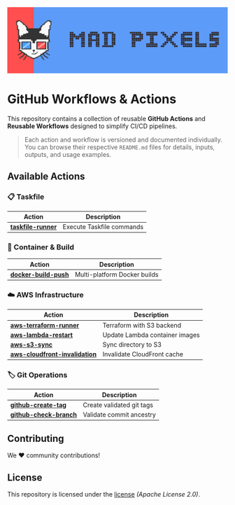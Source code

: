 <picture>
 <source media="(prefers-color-scheme: dark)" srcset="https://github.com/Mad-Pixels/.github/raw/main/profile/banner.png">
 <source media="(prefers-color-scheme: light)" srcset="https://github.com/Mad-Pixels/.github/raw/main/profile/banner.png">
 <img alt="MadPixels" src="https://github.com/Mad-Pixels/.github/raw/main/profile/banner.png">
</picture>

# GitHub Workflows & Actions
This repository contains a collection of reusable **GitHub Actions** and **Reusable Workflows** designed to simplify CI/CD pipelines.  
 
> Each action and workflow is versioned and documented individually.
> You can browse their respective `README.md` files for details, inputs, outputs, and usage examples.

## Available Actions

### 📋 Taskfile
| Action | Description |
|---|---|
| **[taskfile-runner](./actions/taskfile-runner)** | Execute Taskfile commands |

### 🐳 Container & Build
| Action | Description |
|---|---|
| **[docker-build-push](./actions/docker-build-push)** | Multi-platform Docker builds |

### ☁️ AWS Infrastructure
| Action | Description |
|---|---|
| **[aws-terraform-runner](./actions/aws-terraform-runner)** | Terraform with S3 backend |
| **[aws-lambda-restart](./actions/aws-lambda-restart)** | Update Lambda container images |
| **[aws-s3-sync](./actions/aws-s3-sync)** | Sync directory to S3 |
| **[aws-cloudfront-invalidation](./actions/aws-cloudfront-invalidation)** | Invalidate CloudFront cache |

### 🏷️ Git Operations
| Action | Description |
|---|---|
| **[github-create-tag](./actions/github-create-tag)** | Create validated git tags |
| **[github-check-branch](./actions/github-check-branch)** | Validate commit ancestry |    |

## Contributing
We ❤️ community contributions!

## License
This repository is licensed under the [license](./LICENSE) _(Apache License 2.0)_.

